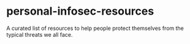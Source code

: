 # personal-infosec-resources
A curated list of resources to help people protect themselves from the typical threats we all face.

